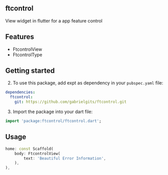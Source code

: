 ## ftcontrol

View widget in flutter for a app feature control


## Features

- FtcontrolView
- FtcontrolType


## Getting started

2. To use this package, add expt as dependency in your `pubspec.yaml` file:

```yaml
dependencies:
  ftcontrol:
    git: https://github.com/gabrielgits/ftcontrol.git
```

3. Import the package into your dart file:

```dart
import 'package:ftcontrol/ftcontrol.dart';
```

## Usage

```dart
home: const Scaffold(
    body: FtcontrolView(
        text: 'Beautiful Error Information',
    ),
),

```